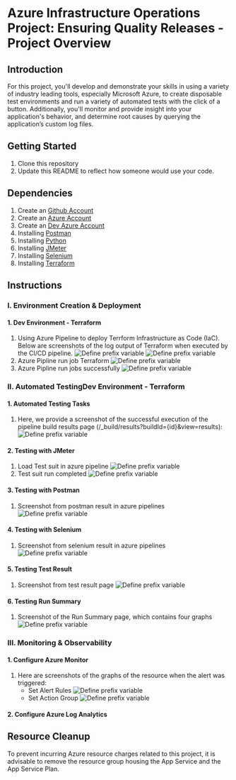 
# Azure Infrastructure Operations Project: Ensuring Quality Releases - Project Overview

## Introduction
For this project, you'll develop and demonstrate your skills in using a variety of industry leading tools, especially Microsoft Azure, to create disposable test environments and run a variety of automated tests with the click of a button. Additionally, you'll monitor and provide insight into your application's behavior, and determine root causes by querying the application’s custom log files.

## Getting Started
1. Clone this repository
2. Update this README to reflect how someone would use your code.

## Dependencies
1. Create an [Github Account](https://github.com)
2. Create an [Azure Account](https://portal.azure.com)
3. Create an [Dev Azure Account](https://dev.azure.com)
4. Installing [Postman](https://www.postman.com)
5. Installing [Python](https://www.python.org)
6. Installing [JMeter](https://jmeter.apache.org/download_jmeter.cgi)
7. Installing [Selenium](https://pypi.org/project/selenium/)
8. Installing [Terraform](https://www.terraform.io/downloads.html)

## Instructions

### I. Environment Creation & Deployment
#### 1. Dev Environment - Terraform
1. Using Azure Pipeline to deploy Terrform Infrastructure as Code (IaC). Below are screenshots of the log output of Terraform when executed by the CI/CD pipeline.
    ![Define prefix variable](/Images/terraform_final.png)
    ![Define prefix variable](/Images/terraform_strorage_container.png)
2. Azure Pipline run job Terraform 
    ![Define prefix variable](/Images/terraform_by_cicd.png)
3. Azure Pipline run jobs successfully
    ![Define prefix variable](/Images/az_run_jobs_successfully.png)

### II. Automated TestingDev Environment - Terraform
#### 1. Automated Testing Tasks
1. Here, we provide a screenshot of the successful execution of the pipeline build results page (/_build/results?buildId={id}&view=results):
    ![Define prefix variable](/Images/az_run_jobs_successfully.png)
#### 2. Testing with JMeter
1. Load Test suit in azure pipeline
    ![Define prefix variable](/Images/jmester_step1.png)
2. Test suit run completed
    ![Define prefix variable](/Images/jmester_step2.png)

#### 3. Testing with Postman
1. Screenshot from postman result in azure pipelines
    ![Define prefix variable](/Images/postman_result.png)
#### 4. Testing with Selenium
1. Screenshot from selenium result in azure pipelines
    ![Define prefix variable](/Images/selenium_result.png)
#### 5. Testing Test Result
1. Screenshot from test result page
    ![Define prefix variable](/Images/testing_test_results.png)
#### 6. Testing Run Summary
1. Screenshot of the Run Summary page, which contains four graphs
    ![Define prefix variable](/Images/testing_summary.png)
### III. Monitoring & Observability
#### 1. Configure Azure Monitor
1. Here are screenshots of the graphs of the resource when the alert was triggered:
    - Set Alert Rules
        ![Define prefix variable](/Images/alert_rule.png)
    - Set Action Group
        ![Define prefix variable](/Images/action_group.png)
#### 2. Configure Azure Log Analytics

## Resource Cleanup
To prevent incurring Azure resource charges related to this project, it is advisable to remove the resource group housing the App Service and the App Service Plan.